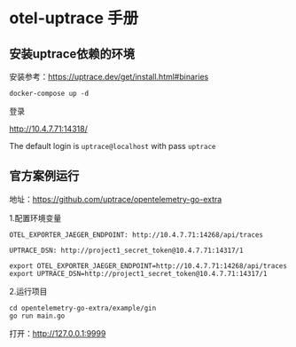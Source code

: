 # otel-uptrace 手册

## 安装uptrace依赖的环境

安装参考：https://uptrace.dev/get/install.html#binaries

```shell
docker-compose up -d
```


登录

http://10.4.7.71:14318/

The default login is `uptrace@localhost` with pass `uptrace`



## 官方案例运行

地址：https://github.com/uptrace/opentelemetry-go-extra

1.配置环境变量

```
OTEL_EXPORTER_JAEGER_ENDPOINT: http://10.4.7.71:14268/api/traces

UPTRACE_DSN: http://project1_secret_token@10.4.7.71:14317/1
```



```shell
export OTEL_EXPORTER_JAEGER_ENDPOINT=http://10.4.7.71:14268/api/traces
export UPTRACE_DSN=http://project1_secret_token@10.4.7.71:14317/1
```





2.运行项目

```
cd opentelemetry-go-extra/example/gin
go run main.go
```

打开：http://127.0.0.1:9999

